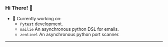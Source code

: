 ### Hi There! 👋

- 🔭 Currently working on:
  - `Pytest` development.
  - `mailie` An asynchronous python DSL for emails.
  - `zentinel` An asynchronous python port scanner.

-----
